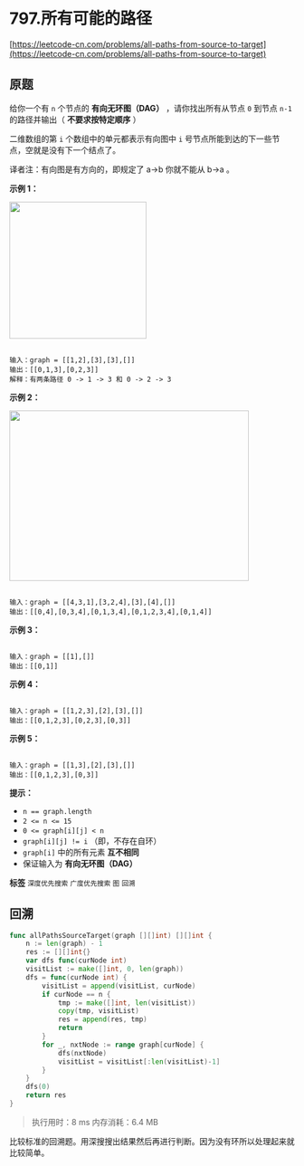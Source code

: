 # 797.所有可能的路径
[https://leetcode-cn.com/problems/all-paths-from-source-to-target](https://leetcode-cn.com/problems/all-paths-from-source-to-target) 
## 原题
给你一个有 `n` 个节点的 **有向无环图（DAG）** ，请你找出所有从节点 `0` 到节点 `n-1` 的路径并输出（ **不要求按特定顺序** ）

二维数组的第 `i` 个数组中的单元都表示有向图中 `i` 号节点所能到达的下一些节点，空就是没有下一个结点了。

译者注：有向图是有方向的，即规定了 a→b 你就不能从 b→a 。

 

 **示例 1：** 

<img alt="" src="https://assets.leetcode.com/uploads/2020/09/28/all_1.jpg" style="height: 242px; width: 242px;" />

```

输入：graph = [[1,2],[3],[3],[]]
输出：[[0,1,3],[0,2,3]]
解释：有两条路径 0 -> 1 -> 3 和 0 -> 2 -> 3

```
 **示例 2：** 

<img alt="" src="https://assets.leetcode.com/uploads/2020/09/28/all_2.jpg" style="height: 301px; width: 423px;" />

```

输入：graph = [[4,3,1],[3,2,4],[3],[4],[]]
输出：[[0,4],[0,3,4],[0,1,3,4],[0,1,2,3,4],[0,1,4]]

```
 **示例 3：** 

```

输入：graph = [[1],[]]
输出：[[0,1]]

```
 **示例 4：** 

```

输入：graph = [[1,2,3],[2],[3],[]]
输出：[[0,1,2,3],[0,2,3],[0,3]]

```
 **示例 5：** 

```

输入：graph = [[1,3],[2],[3],[]]
输出：[[0,1,2,3],[0,3]]

```
 

 **提示：** 
-  `n == graph.length` 
-  `2 <= n <= 15` 
-  `0 <= graph[i][j] < n` 
-  `graph[i][j] != i` （即，不存在自环）
-  `graph[i]` 中的所有元素 **互不相同** 
- 保证输入为 **有向无环图（DAG）** 
 
**标签**
`深度优先搜索` `广度优先搜索` `图` `回溯` 


## 回溯
```go
func allPathsSourceTarget(graph [][]int) [][]int {
	n := len(graph) - 1
	res := [][]int{}
	var dfs func(curNode int)
	visitList := make([]int, 0, len(graph))
	dfs = func(curNode int) {
		visitList = append(visitList, curNode)
		if curNode == n {
			tmp := make([]int, len(visitList))
			copy(tmp, visitList)
			res = append(res, tmp)
            return
		}
		for _, nxtNode := range graph[curNode] {
			dfs(nxtNode)
			visitList = visitList[:len(visitList)-1]
		}
	}
	dfs(0)
	return res
}
```
>执行用时：8 ms
内存消耗：6.4 MB

比较标准的回溯题。用深搜搜出结果然后再进行判断。因为没有环所以处理起来就比较简单。